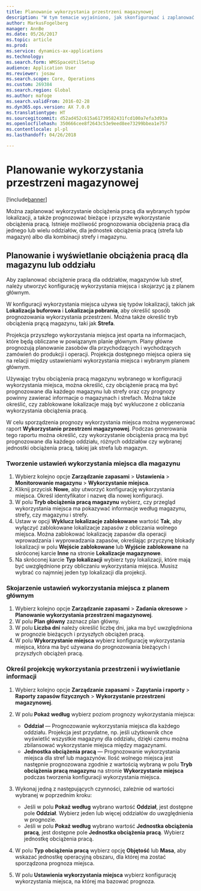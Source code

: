 ```yaml
---
title: Planowanie wykorzystania przestrzeni magazynowej
description: "W tym temacie wyjaśniono, jak skonfigurować i zaplanować obciążenie pracą dla magazynu."
author: MarkusFogelberg
manager: AnnBe
ms.date: 05/26/2017
ms.topic: article
ms.prod: 
ms.service: dynamics-ax-applications
ms.technology: 
ms.search.form: WMSSpaceUtilSetup
audience: Application User
ms.reviewer: josaw
ms.search.scope: Core, Operations
ms.custom: 269384
ms.search.region: Global
ms.author: mafoge
ms.search.validFrom: 2016-02-28
ms.dyn365.ops.version: AX 7.0.0
ms.translationtype: HT
ms.sourcegitcommit: d52ad452c615a61739582431fcd100a7efa3d93a
ms.openlocfilehash: 350666cee8f2643c53e9eed8ee73299bbea1e757
ms.contentlocale: pl-pl
ms.lasthandoff: 04/26/2018

---
```


# <a name="schedule-load-utilization"></a>Planowanie wykorzystania przestrzeni magazynowej

[!include[banner](../includes/banner.md)]

Można zaplanować wykorzystanie obciążenia pracą dla wybranych typów lokalizacji, a także prognozować bieżące i przyszłe wykorzystanie obciążenia pracą. Istnieje możliwość prognozowania obciążenia pracą dla jednego lub wielu oddziałów, dla jednostek obciążenia pracą (strefa lub magazyn) albo dla kombinacji strefy i magazynu.

## <a name="schedule-and-view-the-load-for-a-warehouse-or-site"></a>Planowanie i wyświetlanie obciążenia pracą dla magazynu lub oddziału

Aby zaplanować obciążenie pracą dla oddziałów, magazynów lub stref, należy utworzyć konfigurację wykorzystania miejsca i skojarzyć ją z planem głównym.

W konfiguracji wykorzystania miejsca używa się typów lokalizacji, takich jak **Lokalizacja buforowa** i **Lokalizacja pobrania**, aby określić sposób prognozowania wykorzystania przestrzeni. Można także określić tryb obciążenia prącą magazynu, taki jak **Strefa**.

Projekcja przyszłego wykorzystania miejsca jest oparta na informacjach, które będą obliczane w powiązanym planie głównym. Plany główne prognozują planowanie zasobów dla przychodzących i wychodzących zamówień do produkcji i operacji. Projekcja dostępnego miejsca opiera się na relacji między ustawieniami wykorzystania miejsca i wybranym planem głównym.

Używając trybu obciążenia pracą magazynu wybranego w konfiguracji wykorzystania miejsca, można określić, czy obciążenie pracą ma być prognozowane dla każdego magazynu lub strefy oraz czy prognozy powinny zawierać informacje o magazynach i strefach. Można także określić, czy zablokowane lokalizacje mają być wykluczone z obliczania wykorzystania obciążenia pracą.

W celu sporządzenia prognozy wykorzystania miejsca można wygenerować raport **Wykorzystanie przestrzeni magazynowej**. Podczas generowania tego raportu można określić, czy wykorzystanie obciążenia pracą ma być prognozowane dla każdego oddziału, różnych oddziałów czy wybranej jednostki obciążenia pracą, takiej jak strefa lub magazyn.

### <a name="create-a-space-utilization-setup-for-a-warehouse"></a>Tworzenie ustawień wykorzystania miejsca dla magazynu

1. Wybierz kolejno opcje **Zarządzanie zapasami** \> **Ustawienia** \> **Monitorowanie magazynu** \> **Wykorzystanie miejsca**.
2. Kliknij przycisk **Nowe**, aby utworzyć konfigurację wykorzystania miejsca. Określ identyfikator i nazwę dla nowej konfiguracji.
3. W polu **Tryb obciążenia pracą magazynu** wybierz, czy przegląd wykorzystania miejsca ma pokazywać informacje według magazynu, strefy, czy magazynu i strefy.
4. Ustaw w opcji **Wyklucz lokalizacje zablokowane** wartość **Tak**, aby wyłączyć zablokowane lokalizacje zapasów z obliczania wolnego miejsca. Można zablokować lokalizację zapasów dla operacji wprowadzania i wyprowadzania zapasów, określając przyczynę blokady lokalizacji w polu **Wejście zablokowane** lub **Wyjście zablokowane** na skróconej karcie **Inne** na stronie **Lokalizacje magazynowe**.
5. Na skróconej karcie **Typ lokalizacji** wybierz typy lokalizacji, które mają być uwzględnione przy obliczaniu wykorzystania miejsca. Musisz wybrać co najmniej jeden typ lokalizacji dla projekcji.

### <a name="associate-a-space-utilization-setup-with-a-master-plan"></a>Skojarzenie ustawień wykorzystania miejsca z planem głównym

1. Wybierz kolejno opcje **Zarządzanie zapasami** \> **Zadania okresowe** \> **Planowanie wykorzystania przestrzeni magazynowej**.
2. W polu **Plan główny** zaznacz plan główny.
3. W polu **Liczba dni** należy określić liczbę dni, jaka ma być uwzględniona w prognozie bieżących i przyszłych obciążeń pracą.
4. W polu **Wykorzystanie miejsca** wybierz konfigurację wykorzystania miejsca, która ma być używana do prognozowania bieżących i przyszłych obciążeń pracą.

### <a name="specify-the-load-utilization-projection-and-view-information"></a>Określ projekcję wykorzystania przestrzeni i wyświetlanie informacji

1. Wybierz kolejno opcje **Zarządzanie zapasami** \> **Zapytania i raporty** \> **Raporty zapasów fizycznych** \> **Wykorzystanie przestrzeni magazynowej**.
2. W polu **Pokaż według** wybierz poziom prognozy wykorzystania miejsca:

    - **Oddział** — Prognozowanie wykorzystania miejsca dla każdego oddziału. Projekcja jest przydatne, np. jeśli użytkownik chce wyświetlić wszystkie magazyny dla oddziału, dzięki czemu można zbilansować wykorzystanie miejsca między magazynami.
    - **Jednostka obciążenia pracą** — Prognozowanie wykorzystania miejsca dla stref lub magazynów. Ilość wolnego miejsca jest następnie prognozowana zgodnie z wartością wybraną w polu **Tryb obciążenia pracą magazynu** na stronie **Wykorzystanie miejsca** podczas tworzenia konfiguracji wykorzystania miejsca.

3. Wykonaj jedną z następujących czynności, zależnie od wartości wybranej w poprzednim kroku:

    - Jeśli w polu **Pokaż według** wybrano wartość **Oddział**, jest dostępne pole **Oddział**. Wybierz jeden lub więcej oddziałów do uwzględnienia w prognozie.
    - Jeśli w polu **Pokaż według** wybrano wartość **Jednostka obciążenia pracą**, jest dostępne pole **Jednostka obciążenia pracą**. Wybierz jednostkę obciążenia pracą.

4. W polu **Typ obciążenia pracą** wybierz opcję **Objętość** lub **Masa**, aby wskazać jednostkę operacyjną obszaru, dla której ma zostać sporządzona prognoza miejsca.
5. W polu **Ustawienia wykorzystania miejsca** wybierz konfigurację wykorzystania miejsca, na której ma bazować prognoza.

